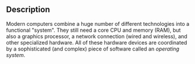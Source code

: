 ## Description
Modern computers combine a huge number of different technologies into a functional "system". They still need a core CPU and memory (RAM), but also a graphics processor, a network connection (wired and wireless), and other specialized hardware. All of these hardware devices are coordinated by a sophisticated (and complex) piece of software called an *operating system*.